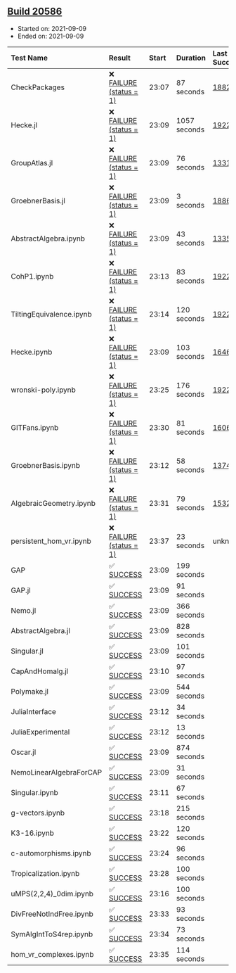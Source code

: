 ## [Build 20586](https://oscarci.mathematik.uni-kl.de/job/oscar/20586/)

* Started on: 2021-09-09
* Ended on: 2021-09-09

| Test Name    | Result | Start | Duration | Last Success | First Failure |
|:-------------|:-------|:------|:---------|:-------------|:--------------|
| CheckPackages | ❌ [FAILURE (status = 1)](https://oscarci.mathematik.uni-kl.de/job/oscar/20586/artifact/logs/build-20586/CheckPackages.log) | 23:07 | 87 seconds | [18822](https://oscarci.mathematik.uni-kl.de/job/oscar/18822/) | [18823](https://oscarci.mathematik.uni-kl.de/job/oscar/18823/) |
| Hecke.jl | ❌ [FAILURE (status = 1)](https://oscarci.mathematik.uni-kl.de/job/oscar/20586/artifact/logs/build-20586/Hecke.jl.log) | 23:09 | 1057 seconds | [19222](https://oscarci.mathematik.uni-kl.de/job/oscar/19222/) | [20152](https://oscarci.mathematik.uni-kl.de/job/oscar/20152/) |
| GroupAtlas.jl | ❌ [FAILURE (status = 1)](https://oscarci.mathematik.uni-kl.de/job/oscar/20586/artifact/logs/build-20586/GroupAtlas.jl.log) | 23:09 | 76 seconds | [13311](https://oscarci.mathematik.uni-kl.de/job/oscar/13311/) | [13312](https://oscarci.mathematik.uni-kl.de/job/oscar/13312/) |
| GroebnerBasis.jl | ❌ [FAILURE (status = 1)](https://oscarci.mathematik.uni-kl.de/job/oscar/20586/artifact/logs/build-20586/GroebnerBasis.jl.log) | 23:09 | 3 seconds | [18864](https://oscarci.mathematik.uni-kl.de/job/oscar/18864/) | [18865](https://oscarci.mathematik.uni-kl.de/job/oscar/18865/) |
| AbstractAlgebra.ipynb | ❌ [FAILURE (status = 1)](https://oscarci.mathematik.uni-kl.de/job/oscar/20586/artifact/logs/build-20586/AbstractAlgebra.ipynb.log) | 23:09 | 43 seconds | [13355](https://oscarci.mathematik.uni-kl.de/job/oscar/13355/) | [13356](https://oscarci.mathematik.uni-kl.de/job/oscar/13356/) |
| CohP1.ipynb | ❌ [FAILURE (status = 1)](https://oscarci.mathematik.uni-kl.de/job/oscar/20586/artifact/logs/build-20586/CohP1.ipynb.log) | 23:13 | 83 seconds | [19222](https://oscarci.mathematik.uni-kl.de/job/oscar/19222/) | [20152](https://oscarci.mathematik.uni-kl.de/job/oscar/20152/) |
| TiltingEquivalence.ipynb | ❌ [FAILURE (status = 1)](https://oscarci.mathematik.uni-kl.de/job/oscar/20586/artifact/logs/build-20586/TiltingEquivalence.ipynb.log) | 23:14 | 120 seconds | [19222](https://oscarci.mathematik.uni-kl.de/job/oscar/19222/) | [20152](https://oscarci.mathematik.uni-kl.de/job/oscar/20152/) |
| Hecke.ipynb | ❌ [FAILURE (status = 1)](https://oscarci.mathematik.uni-kl.de/job/oscar/20586/artifact/logs/build-20586/Hecke.ipynb.log) | 23:09 | 103 seconds | [16463](https://oscarci.mathematik.uni-kl.de/job/oscar/16463/) | [16464](https://oscarci.mathematik.uni-kl.de/job/oscar/16464/) |
| wronski-poly.ipynb | ❌ [FAILURE (status = 1)](https://oscarci.mathematik.uni-kl.de/job/oscar/20586/artifact/logs/build-20586/wronski-poly.ipynb.log) | 23:25 | 176 seconds | [19222](https://oscarci.mathematik.uni-kl.de/job/oscar/19222/) | [20152](https://oscarci.mathematik.uni-kl.de/job/oscar/20152/) |
| GITFans.ipynb | ❌ [FAILURE (status = 1)](https://oscarci.mathematik.uni-kl.de/job/oscar/20586/artifact/logs/build-20586/GITFans.ipynb.log) | 23:30 | 81 seconds | [16068](https://oscarci.mathematik.uni-kl.de/job/oscar/16068/) | [16069](https://oscarci.mathematik.uni-kl.de/job/oscar/16069/) |
| GroebnerBasis.ipynb | ❌ [FAILURE (status = 1)](https://oscarci.mathematik.uni-kl.de/job/oscar/20586/artifact/logs/build-20586/GroebnerBasis.ipynb.log) | 23:12 | 58 seconds | [13748](https://oscarci.mathematik.uni-kl.de/job/oscar/13748/) | [13749](https://oscarci.mathematik.uni-kl.de/job/oscar/13749/) |
| AlgebraicGeometry.ipynb | ❌ [FAILURE (status = 1)](https://oscarci.mathematik.uni-kl.de/job/oscar/20586/artifact/logs/build-20586/AlgebraicGeometry.ipynb.log) | 23:31 | 79 seconds | [15322](https://oscarci.mathematik.uni-kl.de/job/oscar/15322/) | [15323](https://oscarci.mathematik.uni-kl.de/job/oscar/15323/) |
| persistent_hom_vr.ipynb | ❌ [FAILURE (status = 1)](https://oscarci.mathematik.uni-kl.de/job/oscar/20586/artifact/logs/build-20586/persistent_hom_vr.ipynb.log) | 23:37 | 23 seconds | unknown | unknown |
| GAP | ✅ [SUCCESS](https://oscarci.mathematik.uni-kl.de/job/oscar/20586/artifact/logs/build-20586/GAP.log) | 23:09 | 199 seconds |  |  |
| GAP.jl | ✅ [SUCCESS](https://oscarci.mathematik.uni-kl.de/job/oscar/20586/artifact/logs/build-20586/GAP.jl.log) | 23:09 | 91 seconds |  |  |
| Nemo.jl | ✅ [SUCCESS](https://oscarci.mathematik.uni-kl.de/job/oscar/20586/artifact/logs/build-20586/Nemo.jl.log) | 23:09 | 366 seconds |  |  |
| AbstractAlgebra.jl | ✅ [SUCCESS](https://oscarci.mathematik.uni-kl.de/job/oscar/20586/artifact/logs/build-20586/AbstractAlgebra.jl.log) | 23:09 | 828 seconds |  |  |
| Singular.jl | ✅ [SUCCESS](https://oscarci.mathematik.uni-kl.de/job/oscar/20586/artifact/logs/build-20586/Singular.jl.log) | 23:09 | 101 seconds |  |  |
| CapAndHomalg.jl | ✅ [SUCCESS](https://oscarci.mathematik.uni-kl.de/job/oscar/20586/artifact/logs/build-20586/CapAndHomalg.jl.log) | 23:10 | 97 seconds |  |  |
| Polymake.jl | ✅ [SUCCESS](https://oscarci.mathematik.uni-kl.de/job/oscar/20586/artifact/logs/build-20586/Polymake.jl.log) | 23:09 | 544 seconds |  |  |
| JuliaInterface | ✅ [SUCCESS](https://oscarci.mathematik.uni-kl.de/job/oscar/20586/artifact/logs/build-20586/JuliaInterface.log) | 23:12 | 34 seconds |  |  |
| JuliaExperimental | ✅ [SUCCESS](https://oscarci.mathematik.uni-kl.de/job/oscar/20586/artifact/logs/build-20586/JuliaExperimental.log) | 23:12 | 13 seconds |  |  |
| Oscar.jl | ✅ [SUCCESS](https://oscarci.mathematik.uni-kl.de/job/oscar/20586/artifact/logs/build-20586/Oscar.jl.log) | 23:09 | 874 seconds |  |  |
| NemoLinearAlgebraForCAP | ✅ [SUCCESS](https://oscarci.mathematik.uni-kl.de/job/oscar/20586/artifact/logs/build-20586/NemoLinearAlgebraForCAP.log) | 23:09 | 31 seconds |  |  |
| Singular.ipynb | ✅ [SUCCESS](https://oscarci.mathematik.uni-kl.de/job/oscar/20586/artifact/logs/build-20586/Singular.ipynb.log) | 23:11 | 67 seconds |  |  |
| g-vectors.ipynb | ✅ [SUCCESS](https://oscarci.mathematik.uni-kl.de/job/oscar/20586/artifact/logs/build-20586/g-vectors.ipynb.log) | 23:18 | 215 seconds |  |  |
| K3-16.ipynb | ✅ [SUCCESS](https://oscarci.mathematik.uni-kl.de/job/oscar/20586/artifact/logs/build-20586/K3-16.ipynb.log) | 23:22 | 120 seconds |  |  |
| c-automorphisms.ipynb | ✅ [SUCCESS](https://oscarci.mathematik.uni-kl.de/job/oscar/20586/artifact/logs/build-20586/c-automorphisms.ipynb.log) | 23:24 | 96 seconds |  |  |
| Tropicalization.ipynb | ✅ [SUCCESS](https://oscarci.mathematik.uni-kl.de/job/oscar/20586/artifact/logs/build-20586/Tropicalization.ipynb.log) | 23:28 | 100 seconds |  |  |
| uMPS(2,2,4)_0dim.ipynb | ✅ [SUCCESS](https://oscarci.mathematik.uni-kl.de/job/oscar/20586/artifact/logs/build-20586/uMPS-2-2-4-_0dim.ipynb.log) | 23:16 | 100 seconds |  |  |
| DivFreeNotIndFree.ipynb | ✅ [SUCCESS](https://oscarci.mathematik.uni-kl.de/job/oscar/20586/artifact/logs/build-20586/DivFreeNotIndFree.ipynb.log) | 23:33 | 93 seconds |  |  |
| SymAlgIntToS4rep.ipynb | ✅ [SUCCESS](https://oscarci.mathematik.uni-kl.de/job/oscar/20586/artifact/logs/build-20586/SymAlgIntToS4rep.ipynb.log) | 23:34 | 73 seconds |  |  |
| hom_vr_complexes.ipynb | ✅ [SUCCESS](https://oscarci.mathematik.uni-kl.de/job/oscar/20586/artifact/logs/build-20586/hom_vr_complexes.ipynb.log) | 23:35 | 114 seconds |  |  |
